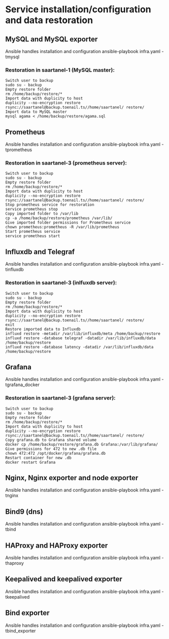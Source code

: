 # Service installation/configuration and data restoration

## MySQL and MySQL exporter
Ansible handles installation and configuration
ansible-playbook infra.yaml -tmysql

### Restoration in saartanel-1 (MySQL master):
```
Switch user to backup
sudo su - backup
Empty restore folder
rm /home/backup/restore/*
Import data with duplicity to host  
duplicity --no-encryption restore rsync://saartanel@backup.toenail.ts//home/saartanel/ restore/  
Import data to MySQL master
mysql agama < /home/backup/restore/agama.sql
```


## Prometheus  
Ansible handles installation and configuration
ansible-playbook infra.yaml -tprometheus

### Restoration in saartanel-3 (prometheus server):   
```
Switch user to backup
sudo su - backup
Empty restore folder
rm /home/backup/restore/*
Import data with duplicity to host  
duplicity --no-encryption restore rsync://saartanel@backup.toenail.ts//home/saartanel/ restore/  
Stop prometheus service for restoration
service prometheus stop
Copy imported folder to /var/lib
cp -a /home/backup/restore/prometheus /var/lib/ 
Give imported folder permissions for Prometheus service    
chown prometheus:prometheus -R /var/lib/prometheus     
Start prometheus service
service prometheus start
```


## Influxdb and Telegraf
Ansible handles installation and configuration
ansible-playbook infra.yaml -tinfluxdb

### Restoration in saartanel-3 (inlfuxdb server):
```
Switch user to backup
sudo su - backup
Empty restore folder
rm /home/backup/restore/*
Import data with duplicity to host  
duplicity --no-encryption restore rsync://saartanel@backup.toenail.ts//home/saartanel/ restore/  
exit
Restore imported data to Influxdb
influxd restore -metadir /var/lib/influxdb/meta /home/backup/restore
influxd restore -database telegraf -datadir /var/lib/influxdb/data /home/backup/restore 
influxd restore -database latency -datadir /var/lib/influxdb/data /home/backup/restore
```


## Grafana      
Ansible handles installation and configuration
ansible-playbook infra.yaml -tgrafana_docker
       
### Restoration in saartanel-3 (grafana server):
```
Switch user to backup
sudo su - backup   
Empty restore folder
rm /home/backup/restore/*
Import data with duplicity to host  
duplicity --no-encryption restore rsync://saartanel@backup.toenail.ts//home/saartanel/ restore/  
Copy grafana.db to Grafana shared volume
docker cp /home/backup/restore/grafana.db Grafana:/var/lib/grafana/  
Give permissions for 472 to new .db file
chown 472:472 /opt/docker/grafana/grafana.db
Restart container for new .db
docker restart Grafana
```


## Nginx, Nginx exporter and node exporter
Ansible handles installation and configuration
ansible-playbook infra.yaml -tnginx

## Bind9 (dns)
Ansible handles installation and configuration
ansible-playbook infra.yaml -tbind


## HAProxy and HAProxy exporter
Ansible handles installation and configuration
ansible-playbook infra.yaml -thaproxy


## Keepalived and keepalived exporter
Ansible handles installation and configuration
ansible-playbook infra.yaml -tkeepalived


## Bind exporter
Ansible handles installation and configuration
ansible-playbook infra.yaml -tbind_exporter